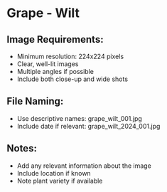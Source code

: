 # Grape - Wilt

## Image Requirements:
- Minimum resolution: 224x224 pixels
- Clear, well-lit images
- Multiple angles if possible
- Include both close-up and wide shots

## File Naming:
- Use descriptive names: grape_wilt_001.jpg
- Include date if relevant: grape_wilt_2024_001.jpg

## Notes:
- Add any relevant information about the image
- Include location if known
- Note plant variety if available
